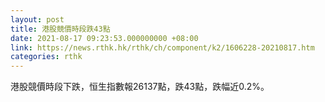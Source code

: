 ```yaml
---
layout: post
title: 港股競價時段跌43點
date: 2021-08-17 09:23:53.000000000 +08:00
link: https://news.rthk.hk/rthk/ch/component/k2/1606228-20210817.htm
categories: rthk
---
```


港股競價時段下跌，恒生指數報26137點，跌43點，跌幅近0.2%。
